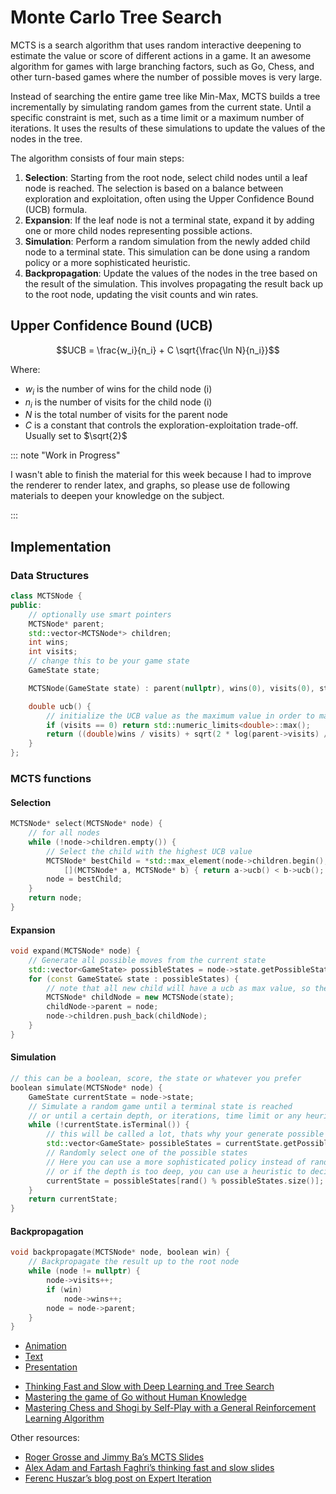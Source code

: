 # Monte Carlo Tree Search

MCTS is a search algorithm that uses random interactive deepening to estimate the value or score of different actions in a game. It an awesome algorithm for games with large branching factors, such as Go, Chess, and other turn-based games where the number of possible moves is very large.

Instead of searching the entire game tree like Min-Max, MCTS builds a tree incrementally by simulating random games from the current state. Until a specific constraint is met, such as a time limit or a maximum number of iterations. It uses the results of these simulations to update the values of the nodes in the tree.

The algorithm consists of four main steps:

1. **Selection**: Starting from the root node, select child nodes until a leaf node is reached. The selection is based on a balance between exploration and exploitation, often using the Upper Confidence Bound (UCB) formula.
2. **Expansion**: If the leaf node is not a terminal state, expand it by adding one or more child nodes representing possible actions.
3. **Simulation**: Perform a random simulation from the newly added child node to a terminal state. This simulation can be done using a random policy or a more sophisticated heuristic.
4. **Backpropagation**: Update the values of the nodes in the tree based on the result of the simulation. This involves propagating the result back up to the root node, updating the visit counts and win rates.

## Upper Confidence Bound (UCB)

$$UCB = \frac{w_i}{n_i} + C \sqrt{\frac{\ln N}{n_i}}$$

Where:
- $w_i$ is the number of wins for the child node \(i\)
- $n_i$ is the number of visits for the child node \(i\)
- $N$ is the total number of visits for the parent node
- $C$ is a constant that controls the exploration-exploitation trade-off. Usually set to $\sqrt{2}$

::: note "Work in Progress"

I wasn't able to finish the material for this week because I had to improve the renderer to render latex, and graphs, so please use de following materials to deepen your knowledge on the subject.

:::

## Implementation

### Data Structures

``` c++
class MCTSNode {
public:
    // optionally use smart pointers 
    MCTSNode* parent;
    std::vector<MCTSNode*> children;
    int wins;
    int visits;
    // change this to be your game state
    GameState state;

    MCTSNode(GameState state) : parent(nullptr), wins(0), visits(0), state(state) {}

    double ucb() {
        // initialize the UCB value as the maximum value in order to mark them as high priority to visit
        if (visits == 0) return std::numeric_limits<double>::max();
        return ((double)wins / visits) + sqrt(2 * log(parent->visits) / visits);
    }
};
```

### MCTS functions

#### Selection

``` c++
MCTSNode* select(MCTSNode* node) {
    // for all nodes
    while (!node->children.empty()) {
        // Select the child with the highest UCB value
        MCTSNode* bestChild = *std::max_element(node->children.begin(), node->children.end(),
            [](MCTSNode* a, MCTSNode* b) { return a->ucb() < b->ucb(); });
        node = bestChild;
    }
    return node;
}
```

#### Expansion

``` c++
void expand(MCTSNode* node) {
    // Generate all possible moves from the current state
    std::vector<GameState> possibleStates = node->state.getPossibleStates();
    for (const GameState& state : possibleStates) {
        // note that all new child will have a ucb as max value, so the selection will prefer them, this is intentional
        MCTSNode* childNode = new MCTSNode(state);
        childNode->parent = node;
        node->children.push_back(childNode);
    }
}
```

#### Simulation

``` c++
// this can be a boolean, score, the state or whatever you prefer
boolean simulate(MCTSNode* node) {
    GameState currentState = node->state;
    // Simulate a random game until a terminal state is reached
    // or until a certain depth, or iterations, time limit or any heuristic 
    while (!currentState.isTerminal()) {
        // this will be called a lot, thats why your generate possible states should be fast
        std::vector<GameState> possibleStates = currentState.getPossibleStates();
        // Randomly select one of the possible states
        // Here you can use a more sophisticated policy instead of random
        // or if the depth is too deep, you can use a heuristic to decide the "winner" and avoid deepening more
        currentState = possibleStates[rand() % possibleStates.size()];
    }
    return currentState;
}
```

#### Backpropagation

``` c++
void backpropagate(MCTSNode* node, boolean win) {
    // Backpropagate the result up to the root node
    while (node != nullptr) {
        node->visits++;
        if (win)
            node->wins++;
        node = node->parent;
    }
}
```

- [Animation](https://vgarciasc.github.io/mcts-viz/)
- [Text](https://uq.pressbooks.pub/mastering-reinforcement-learning/chapter/monte-carlo-tree-search/)
- [Presentation](https://duvenaud.github.io/learning-to-search/slides/week3/MCTSintro.pdf)


<ul>
  <li><a href="https://arxiv.org/pdf/1705.08439.pdf">Thinking Fast and Slow with Deep Learning and Tree Search</a></li>
  <li><a href="http://discovery.ucl.ac.uk/10045895/1/agz_unformatted_nature.pdf">Mastering the game of Go without Human Knowledge</a></li>
  <li><a href="https://arxiv.org/abs/1712.01815">Mastering Chess and Shogi by Self-Play with a General Reinforcement Learning Algorithm</a></li>
</ul>

Other resources:

<ul>
  <li><a href="http://www.cs.toronto.edu/~rgrosse/courses/csc421_2019/slides/lec22.pdf">Roger Grosse and Jimmy Ba’s MCTS Slides</a></li>
  <li><a href="https://duvenaud.github.io/learn-discrete/slides/Thinking-Fast-and-Slow-with-Deep-Learning-and-Tree-Search.pdf">Alex Adam and Fartash Faghri’s thinking fast and slow slides</a></li>
  <li><a href="https://www.inference.vc/alphago-zero-policy-improvement-and-vector-fields/">Ferenc Huszar’s blog post on Expert Iteration</a></li>
</ul>

